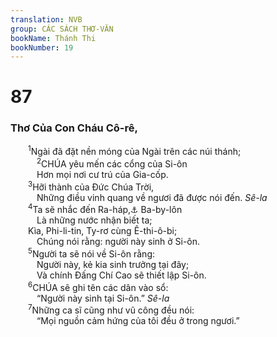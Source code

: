 ```yaml
---
translation: NVB
group: CÁC SÁCH THƠ-VĂN
bookName: Thánh Thi 
bookNumber: 19
---
```


<div class="title"><h1>87</h1><h3>Thơ Của Con Cháu Cô-rê, </h3></div>
<span class="verse thi_87_1">  <sup>1</sup>Ngài đã đặt nền móng của Ngài trên các núi thánh; <br/></span>
<span class="verse thi_87_2">   <sup>2</sup>CHÚA yêu mến các cổng của Si-ôn <br/>   Hơn mọi nơi cư trú của Gia-cốp. <br/></span>
<span class="verse thi_87_3">  <sup>3</sup>Hỡi thành của Đức Chúa Trời, <br/>   Những điều vinh quang về ngươi đã được nói đến. <i>Sê-la</i><br/></span>
<span class="verse thi_87_4">  <sup>4</sup>Ta sẽ nhắc đến Ra-háp,<a data-toggle="tooltip" data-placement="bottom" title="nước Ai-cập">⚓</a> Ba-by-lôn <br/>   Là những nước nhận biết ta; <br/>  Kìa, Phi-li-tin, Ty-rơ cùng Ê-thi-ô-bi; <br/>   Chúng nói rằng: người này sinh ở Si-ôn. <br/></span>
<span class="verse thi_87_5">  <sup>5</sup>Người ta sẽ nói về Si-ôn rằng: <br/>   Người này, kẻ kia sinh trưởng tại đây; <br/>   Và chính Đấng Chí Cao sẽ thiết lập Si-ôn. <br/></span>
<span class="verse thi_87_6">  <sup>6</sup>CHÚA sẽ ghi tên các dân vào sổ: <br/>   “Người này sinh tại Si-ôn.” <i>Sê-la</i><br/></span>
<span class="verse thi_87_7">  <sup>7</sup>Những ca sĩ cũng như vũ công đều nói: <br/>   “Mọi nguồn cảm hứng của tôi đều ở trong ngươi.” <br/></span>

